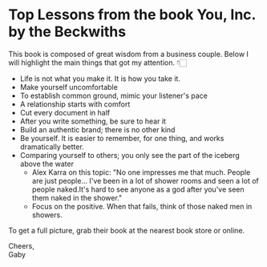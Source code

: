 # Top Lessons from the book You, Inc. by the Beckwiths

This book is composed of great wisdom from a business couple. Below I will highlight the main things that got my attention. 👇🏻

- Life is not what you make it. It is how you take it.
- Make yourself uncomfortable
- To establish common ground, mimic your listener's pace
- A relationship starts with comfort
- Cut every document in half
- After you write something, be sure to hear it
- Build an authentic brand; there is no other kind
- Be yourself. It is easier to remember, for one thing, and works dramatically better.
- Comparing yourself to others; you only see the part of the iceberg above the water
  - Alex Karra on this topic: "No one impresses me that much. People are just people... I've been in a lot of shower rooms and seen a lot of people naked.It's hard to see anyone as a god after you've seen them naked in the shower."
  - Focus on the positive. When that fails, think of those naked men in showers.

To get a full picture, grab their book at the nearest book store or online.

Cheers,  
Gaby
